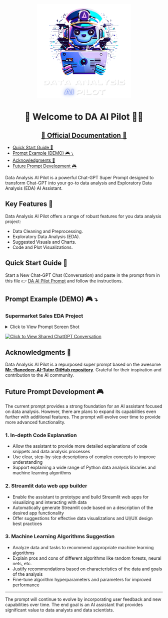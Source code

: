 <p align="center">
  <img src="assets/images/readmelogo.png" width="300">
</p>

<div align="center">
  <h1>👋 Welcome to DA AI Pilot 👨‍✈️</h1>
</div>

<div align="center">
  <h2> <a href="https://hossam-elshabory.github.io/Data-Analysis-AI-Pilot/"> 📑 Official Documentation 📑 </a> </h2>
</div>

- [Quick Start Guide 🚀](#quick-start-guide-)
- [Prompt Example (DEMO) 🎮 ⤵](#prompt-example-demo--)
- [Acknowledgments 🙌](#acknowledgments-)
- [Future Prompt Development 🎮](#future-prompt-development-)


Data Analysis AI Pilot is a powerful Chat-GPT Super Prompt designed to transform Chat-GPT into your go-to data analysis and Exploratory Data Analysis (EDA) AI Assistant.

## Key Features 🔑 <!-- omit from toc -->

Data Analysis AI Pilot offers a range of robust features for you data analysis project:

- Data Cleaning and Preprocessing.
- Exploratory Data Analysis (EDA).
- Suggested Visuals and Charts.
- Code and Plot Visualizations. 

## Quick Start Guide 🚀

Start a New Chat-GPT Chat (Conversation) and paste in the prompt from in this file 👉 [DA AI Pilot Prompt](https://github.com/hossam-elshabory/Data-Analysis-AI-Pilot/blob/main/DA%20AI%20Pilot%20Prompt.txt) and follow the instructions. 


## Prompt Example (DEMO) 🎮 ⤵

### Supermarket Sales EDA Project <!-- omit from toc -->


<details>
  <summary>Click to View Prompt Screen Shot</summary>

  ![Alt text](assets/images/prompt_interface.png)

</details>

[![Click to View Shared ChatGPT Conversation](https://img.shields.io/badge/Click%20to%20View%20Shared%20ChatGPT%20Conversation-blue?style=for-the-badge&logo=openai&link=https://chat.openai.com/share/66eaf361-2520-4863-9a3d-fca0f9195368)](https://chat.openai.com/share/66eaf361-2520-4863-9a3d-fca0f9195368)


## Acknowledgments 🙌

Data Analysis AI Pilot is a repurposed super prompt based on the awesome **[Mr.-Ranedeer-AI-Tutor GitHub repository](https://github.com/JushBJJ/Mr.-Ranedeer-AI-Tutor)**. Grateful for their inspiration and contribution to the AI community.

## Future Prompt Development 🎮

The current prompt provides a strong foundation for an AI assistant focused on data analysis. However, there are plans to expand its capabilities even further with additional features. The prompt will evolve over time to provide more advanced functionality.

### 1. In-depth Code Explanation <!-- omit from toc -->

- Allow the assistant to provide more detailed explanations of code snippets and data analysis processes
- Use clear, step-by-step descriptions of complex concepts to improve understanding
- Support explaining a wide range of Python data analysis libraries and machine learning algorithms

### 2. Streamlit data web app builder <!-- omit from toc -->

- Enable the assistant to prototype and build Streamlit web apps for visualizing and interacting with data
- Automatically generate Streamlit code based on a description of the desired app functionality 
- Offer suggestions for effective data visualizations and UI/UX design best practices

### 3. Machine Learning Algorithms Suggestion <!-- omit from toc -->

- Analyze data and tasks to recommend appropriate machine learning algorithms 
- Explain pros and cons of different algorithms like random forests, neural nets, etc.
- Justify recommendations based on characteristics of the data and goals of the analysis
- Fine-tune algorithm hyperparameters and parameters for improved performance

****

The prompt will continue to evolve by incorporating user feedback and new capabilities over time. The end goal is an AI assistant that provides significant value to data analysts and data scientists.